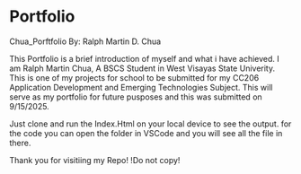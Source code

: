 ﻿# Portfolio
Chua_Porftfolio
By: Ralph Martin D. Chua

This Portfolio is a brief introduction of myself and what i have achieved.
I am Ralph Martin Chua, A BSCS Student in West Visayas State Univerity. This is one of my projects for school to be submitted for my CC206 Application Development and Emerging Technologies Subject. This will serve as my portfolio for future pusposes and this was submitted on 9/15/2025. 

Just clone and run the Index.Html on your local device to see the output. for the code you can open the folder in VSCode and you will see all the file in there.

Thank you for visitiing my Repo!
!Do not copy!

